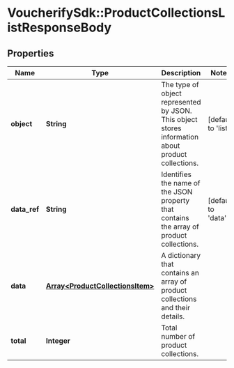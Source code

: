 # VoucherifySdk::ProductCollectionsListResponseBody

## Properties

| Name | Type | Description | Notes |
| ---- | ---- | ----------- | ----- |
| **object** | **String** | The type of object represented by JSON. This object stores information about product collections. | [default to &#39;list&#39;] |
| **data_ref** | **String** | Identifies the name of the JSON property that contains the array of product collections. | [default to &#39;data&#39;] |
| **data** | [**Array&lt;ProductCollectionsItem&gt;**](ProductCollectionsItem.md) | A dictionary that contains an array of product collections and their details. |  |
| **total** | **Integer** | Total number of product collections. |  |

